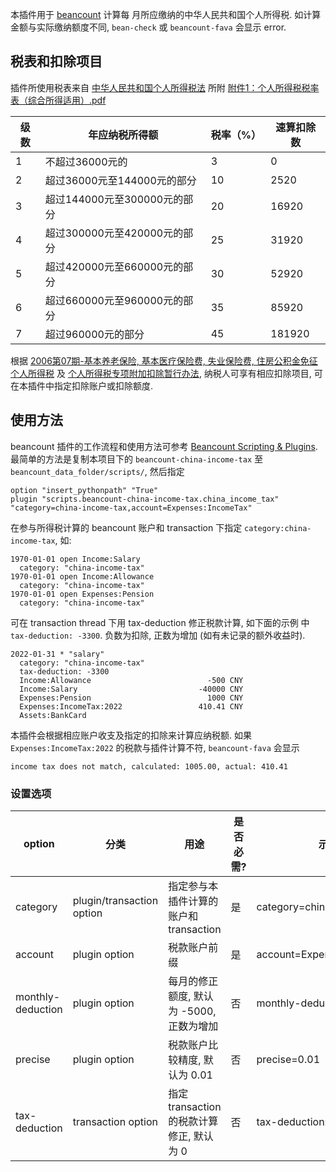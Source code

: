 本插件用于 [beancount](https://github.com/beancount/beancount) 计算每
月所应缴纳的中华人民共和国个人所得税. 如计算金额与实际缴纳额度不同,
`bean-check` 或 `beancount-fava` 会显示 error.

## 税表和扣除项目

插件所使用税表来自
[中华人民共和国个人所得税法](http://www.chinatax.gov.cn/chinatax/n810219/n810744/n3752930/n3752974/c3970366/content.html)
所附
[附件1：个人所得税税率表（综合所得适用）.pdf](http://www.chinatax.gov.cn/chinatax/n363/c5161493/5161493/files/%E9%99%84%E4%BB%B61%EF%BC%9A%E4%B8%AA%E4%BA%BA%E6%89%80%E5%BE%97%E7%A8%8E%E7%A8%8E%E7%8E%87%E8%A1%A8%EF%BC%88%E7%BB%BC%E5%90%88%E6%89%80%E5%BE%97%E9%80%82%E7%94%A8%EF%BC%89.pdf)

| 级数 | 年应纳税所得额               | 税率（%） | 速算扣除数 |
|------|------------------------------|-----------|------------|
| 1    | 不超过36000元的              | 3         | 0          |
| 2    | 超过36000元至144000元的部分  | 10        | 2520       |
| 3    | 超过144000元至300000元的部分 | 20        | 16920      |
| 4    | 超过300000元至420000元的部分 | 25        | 31920      |
| 5    | 超过420000元至660000元的部分 | 30        | 52920      |
| 6    | 超过660000元至960000元的部分 | 35        | 85920      |
| 7    | 超过960000元的部分           | 45        | 181920     |


根据
[2006第07期-基本养老保险, 基本医疗保险费, 失业保险费, 住房公积金免征个人所得税](http://www.chinatax.gov.cn/n810341/n810765/n812183/n812846/c1197169/content.html)
及
[个人所得税专项附加扣除暂行办法](http://www.chinatax.gov.cn/chinatax/n810219/n810744/n3752930/n3752974/c3963375/content.html),
纳税人可享有相应扣除项目, 可在本插件中指定扣除账户或扣除额度.


## 使用方法

beancount 插件的工作流程和使用方法可参考 [Beancount Scripting & Plugins](https://beancount.github.io/docs/beancount_scripting_plugins.html).
最简单的方法是复制本项目下的 `beancount-china-income-tax` 至 `beancount_data_folder/scripts/`, 然后指定

```
option "insert_pythonpath" "True"
plugin "scripts.beancount-china-income-tax.china_income_tax" "category=china-income-tax,account=Expenses:IncomeTax"
```

在参与所得税计算的 beancount 账户和 transaction 下指定
`category:china-income-tax`, 如:

```
1970-01-01 open Income:Salary
  category: "china-income-tax"
1970-01-01 open Income:Allowance
  category: "china-income-tax"
1970-01-01 open Expenses:Pension
  category: "china-income-tax"
```

可在 transaction thread 下用 tax-deduction 修正税款计算, 如下面的示例
中 `tax-deduction: -3300`. 负数为扣除, 正数为增加 (如有未记录的额外收益时).

```
2022-01-31 * "salary"
  category: "china-income-tax"
  tax-deduction: -3300
  Income:Allowance                          -500 CNY
  Income:Salary                           -40000 CNY
  Expenses:Pension                          1000 CNY
  Expenses:IncomeTax:2022                 410.41 CNY
  Assets:BankCard
```

本插件会根据相应账户收支及指定的扣除来计算应纳税额. 如果
`Expenses:IncomeTax:2022` 的税款与插件计算不符, `beancount-fava` 会显示

```
income tax does not match, calculated: 1005.00, actual: 410.41
```


### 设置选项

| option            | 分类                      | 用途                                      | 是否必需? | 示例                       |
|-------------------|---------------------------|-------------------------------------------|-----------|----------------------------|
| category          | plugin/transaction option | 指定参与本插件计算的账户和 transaction    | 是        | category=china-income-tax  |
| account           | plugin option             | 税款账户前缀                              | 是        | account=Expenses:IncomeTax |
| monthly-deduction | plugin option             | 每月的修正额度, 默认为 -5000, 正数为增加  | 否        | monthly-deduction=-5000    |
| precise           | plugin option             | 税款账户比较精度, 默认为 0.01             | 否        | precise=0.01               |
| tax-deduction     | transaction option        | 指定 transaction 的税款计算修正, 默认为 0 | 否        | tax-deduction: -1100       |
